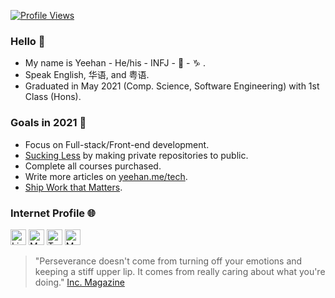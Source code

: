 <a href=""><img alt="Profile Views" src="https://gpvc.arturio.dev/cyeehan"></a>
### Hello 👋

- My name is Yeehan - He/his - INFJ - 🐐 - ♑️ .
- Speak English, 华语, and 粤语.
- Graduated in May 2021 (Comp. Science, Software Engineering) with 1st Class (Hons).

### Goals in 2021 🎯

- Focus on Full-stack/Front-end development.
- [Sucking Less](https://blog.codinghorror.com/sucking-less-every-year/) by making private repositories to public.
- Complete all courses purchased.
- Write more articles on [yeehan.me/tech](https://www.yeehan.me/tech).
- [Ship Work that Matters](https://basecamp.com/shapeup).

<!-- ### Skills ☕︎🥞

<div>
  <table>
    <thead>
      <tr><th> Stack <th> Tools
    </thead>
    <tbody>
      <tr> <td> Programming Languages <td> JavaScript, TypeScript, SQL, GraphQL
      <tr> <td> Frontend <td> React, Redux, Gatsby, Ant Design, Bootstrap, D3
      <tr> <td> Backend <td> Node.js (Express.js)
      <tr> <td> Database <td> MySQL, Firebase
      <tr> <td> Technologies <td> Git, Puppeteer, Photoshop, Figma
  </table>
</div> -->

<!-- <div>
  <a href="https://github.com/cyeehan/cyeehan">
    <img src="https://my-stats-dxc5zyis5.vercel.app/api?username=cyeehan&show_icons=true&theme=default&hide_border=true&icon_color=DB4437&title_color=663399&count_private=true&include_all_commits=true&hide=issues,commits" alt="Yee Han's Github stats" height="134" />
  </a>
</div> -->

### Internet Profile 🌐

<!-- 1. LinkedIn -->
<!-- 2. Blog -->
<!-- 3. Twitter -->
<!-- 4. More -->
<a href="https://www.linkedin.com/in/cyeehan/"><img alt="LinkedIn" src="https://img.shields.io/badge/-LinkedIn-0A66C2?&style=flat-square&&logo=linkedin&logoColor=white" height="25" /></a>
<a href="https://www.yeehan.me/tech"><img alt="My Tech Blog" src="https://img.shields.io/badge/-Blog-663399?&style=flat-square&&logo=gatsby&logoColor=white" height="25" /></a>
<a href="https://twitter.com/cyeehannn"><img alt="Twitter" src="https://img.shields.io/badge/-Twitter-1DA1F2?&style=flat-square&&logo=twitter&logoColor=white" height="25" /></a>
<a href="https://www.google.com/search?q=yee+han+chung"><img alt="More" src="https://img.shields.io/badge/-More-DB4437?&style=flat-square&&logo=google&logoColor=white" height="25" /></a>

> "Perseverance doesn't come from turning off your emotions and keeping a stiff upper lip. It comes from really caring about what you're doing." [Inc. Magazine](https://www.inc.com/jessica-stillman/leadership-tips-stress-burnout-health-care.html)

<!-- Buy me a coffee -->
<!-- *Your support matters* <br/>
<a href="https://www.buymeacoffee.com/cyeehan"><img alt="Buy Me a Coffee" src="https://img.shields.io/badge/-Buy%20Me%20A%20Coffee-ffdd00?&style=flat-square&&logo=buy%20me%20a%20coffee&logoColor=black" height="25" /></a> -->
